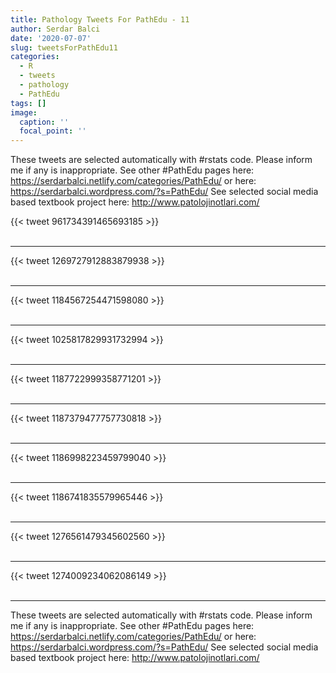 ```yaml
---
title: Pathology Tweets For PathEdu - 11
author: Serdar Balci
date: '2020-07-07'
slug: tweetsForPathEdu11
categories:
  - R
  - tweets
  - pathology
  - PathEdu
tags: []
image:
  caption: ''
  focal_point: ''
---
```



These tweets are selected automatically with #rstats code. Please inform me if any is inappropriate.
See other #PathEdu pages here: https://serdarbalci.netlify.com/categories/PathEdu/  or here: https://serdarbalci.wordpress.com/?s=PathEdu/ 
See selected social media based textbook project here: http://www.patolojinotlari.com/

{{< tweet 961734391465693185 >}}
<br>
<br>
<hr>
{{< tweet 1269727912883879938 >}}
<br>
<br>
<hr>
{{< tweet 1184567254471598080 >}}
<br>
<br>
<hr>
{{< tweet 1025817829931732994 >}}
<br>
<br>
<hr>
{{< tweet 1187722999358771201 >}}
<br>
<br>
<hr>
{{< tweet 1187379477757730818 >}}
<br>
<br>
<hr>
{{< tweet 1186998223459799040 >}}
<br>
<br>
<hr>
{{< tweet 1186741835579965446 >}}
<br>
<br>
<hr>
{{< tweet 1276561479345602560 >}}
<br>
<br>
<hr>
{{< tweet 1274009234062086149 >}}
<br>
<br>
<hr>


These tweets are selected automatically with #rstats code. Please inform me if any is inappropriate.
See other #PathEdu pages here: https://serdarbalci.netlify.com/categories/PathEdu/  or here: https://serdarbalci.wordpress.com/?s=PathEdu/ 
See selected social media based textbook project here: http://www.patolojinotlari.com/
